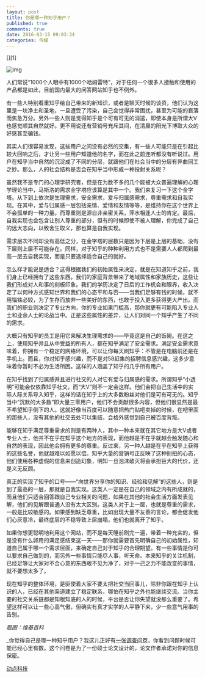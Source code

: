 ```yaml
---
layout: post
title: 你是哪一种知乎用户？
published: true
comments: true
date: 2016-03-15 09:03:34
categories: 传媒
---
```

[][1]

![img](https://static.technode.com/wp-content/blogs.dir/18/files/2016/03/MaslowsHierarchyOfNeeds-1024x724.jpg) 

人们常说“1000个人眼中有1000个哈姆雷特”，对于任何一个很多人接触和使用的产品都是如此，目前国内最大的问答网站知乎也不例外。

有一些人特别看重知乎给自己带来的新知识，或者是聊天时候的谈资，他们认为这里是一块净土和圣地，一旦遭受了污染，自己会觉得非常困扰，甚至为可能的衰落而焦急万分。另外一些人则是觉得知乎是个可有可无的消遣，即使本身是所谓大V也感觉顺其自然就好。更不用说还有营销号充斥其间，在清晨的阳光下博取大众的好感甚至骗钱。

其实人们很容易发现，这些用户之间没有必然的交集，有一些人可能只是在引起比较大回响之后，才让另一些用户知道他的名字，而在此之前连听都没有听说过。用户在知乎当中自然的沉淀成了不同的分层，就跟他们在社会当中的分层有异曲同工之妙。那么，人的社会结构是否会在知乎当中形成一种投射关系呢？

虽然我不是专门的心理学研究者，但是在为数不多的几个能被大众普遍理解的心理学理论当中，马斯洛的需求金字塔应该算是其中一个。我们来复习一下这个金字塔。从下到上依次是生理需求，安全需求，爱与归属感需求，尊重需求和自我实现。在其中，爱与归属感一层包括亲情、爱情和友情等等，是维持你在这个世界上不会孤单的一种力量。而尊重则是源自非亲密关系，萍水相逢人士的肯定。最后，自我实现也会包含让别人尊重的部分，但有的时候即使不被人理解，你完成了自己的远大志向，以致舍生取义，那也算是自我实现。

需求层次不同却没有高低之分，在金字塔的层数只是因为下层是上层的基础，没有下层则上层不可能存在。同样，对于知乎的种种利用方式也不是需要人人都爬到最高一层去自我实现，而是只要选择适合自己的就好。

怎么样才能说是适合？这得根据我们的初始属性来决定，就是在知道知乎之前，我们身上已经拥有了这些东西。我们的家庭背景带来了地域属性和家族历史，这些让我们形成对人和事的刻板印象。我们的学历决定了日后的工作机会和眼界，收入决定了以何种方式感知世界和我们的心态平和与否——当我们足够有钱的时候，就不用锱铢必较，为了生存而放弃一些美好的东西，也敢于投入更多获得更大产出。而我们的职业则决定了专业方向，你的专业如果门槛高，那你就更有可能陷入专业人士和业余人士的论战当中。正是这些属性的差异，让人们对同一个知乎产生了不同的需求。

大概只有知乎的员工是用它来解决生理需求的——毕竟这是自己的饭碗。在这之上，使用知乎并且从中受益的所有人，都在知乎满足了安全需求。满足安全需求意味着，你拥有一个稳定的网络环境，可以让你每天刷知乎：不管是在电脑前还是在手机上。而且，你对知乎感兴趣，而不是对58赶集的招聘信息感兴趣，这多少意味着你暂时不必为生活所困。这样的人涵盖了知乎的几乎所有用户。

在知乎找到了归属感并且进行社交的人对它有爱与归属感的需求。所谓知乎“小透明”可能会仅依靠知乎社交，而“大V”则不一定会这样。他们会把自己生活中的实际人际关系导入知乎，这样的话在知乎上的大多数粉丝对他们是可有可无的。知乎当中“沉默的大多数”即大量三零用户，他们不会贡献很多内容，但他们很显然是最不希望知乎倒下的人。这就好像当百度可以随意把热门贴吧卖掉的时候，在吧里面的那些人，没有其他的社交去处可以集结，会格外感觉到自己被百度背叛。

能够在知乎满足尊重需求的则是有两种人，其中一种本来就在其它地方是大V或者专业人士，他并不在乎在知乎这个地方的表现，而他越是不在乎就越会触发随心和自然的表现，因此他会拥有更多的尊重。反过来，另一种人越是在乎在知乎上获得的这些名誉，他就越难以如愿以偿。知乎大量的营销号正反映了这种别扭的心态，他们使用各种虚假的信息来创造幻象，明知一旦泡沫破灭将会承担巨大的代价，还是义无反顾。

真正的实现了知乎的口号——“向世界分享你的知识、经验和见解”的这些人，则是到了最高的一层，那就是自我实现。这类人一定是在自己的领域之内有所成就的，而且他们只适合回答跟自己专业相关的问题，如果在其他的社会生活方面发表见解，他们的见解跟普通人没有太大区别。这类人对于上一层，也就是尊重的需求，一般是比较敏感的。如果感到缺乏尊重，比如出现大量不友善的言论，都会促发他们心灰意冷，最终底层的不稳导致上层崩塌，他们也就离开了知乎。

如果你想更聪明地利用这个网站，而不是每天睡前刷完一遍，带着一种充实的，但是没有什么卵用的满足感结束这一天——那你就需要首先明确自己的初始属性，知道自己属于哪一个需求层面，来确定自己对于知乎的合理期望。有一些事情是你可以要求自己做到的，而另外一些事情只能尽人事，听天命。本来知乎的关注机制，已经足够让大家对不合心意的东西眼不见为净了，对于一己之力不能改变的事情，就不要想太多了。

现在知乎的整体环境，是驱使着大家不要太把社交当回事儿，除非你跟在知乎上认识的人，已经在其他渠道建立了稳定联系，哪怕在知乎之外也能继续交流。当你主要的社交关系链都是知根知底的人的时候，平台是否让你失望就没那么重要了。希望这样可以让一些心高气傲，但确实有真才实学的人平静下来，少一些意气用事的告别。

_题图：维基百科_

_你觉得自己是哪一种知乎用户？我这儿正好有[一张调查问卷](http://www.sojump.com/m/6781664.aspx?)，你看到问题时候可能已经心里有数。这个问卷是为了一份硕士论文设计的，论文作者承诺对你的信息保密。

[动点科技](https://cn.technode.com/post/2016-03-15/zhihu-pyramid-of-needs/)
